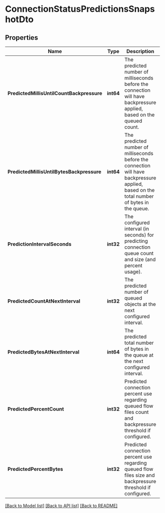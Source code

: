# ConnectionStatusPredictionsSnapshotDto

## Properties

Name | Type | Description | Notes
------------ | ------------- | ------------- | -------------
**PredictedMillisUntilCountBackpressure** | **int64** | The predicted number of milliseconds before the connection will have backpressure applied, based on the queued count. | [optional] 
**PredictedMillisUntilBytesBackpressure** | **int64** | The predicted number of milliseconds before the connection will have backpressure applied, based on the total number of bytes in the queue. | [optional] 
**PredictionIntervalSeconds** | **int32** | The configured interval (in seconds) for predicting connection queue count and size (and percent usage). | [optional] 
**PredictedCountAtNextInterval** | **int32** | The predicted number of queued objects at the next configured interval. | [optional] 
**PredictedBytesAtNextInterval** | **int64** | The predicted total number of bytes in the queue at the next configured interval. | [optional] 
**PredictedPercentCount** | **int32** | Predicted connection percent use regarding queued flow files count and backpressure threshold if configured. | [optional] 
**PredictedPercentBytes** | **int32** | Predicted connection percent use regarding queued flow files size and backpressure threshold if configured. | [optional] 

[[Back to Model list]](../README.md#documentation-for-models) [[Back to API list]](../README.md#documentation-for-api-endpoints) [[Back to README]](../README.md)


